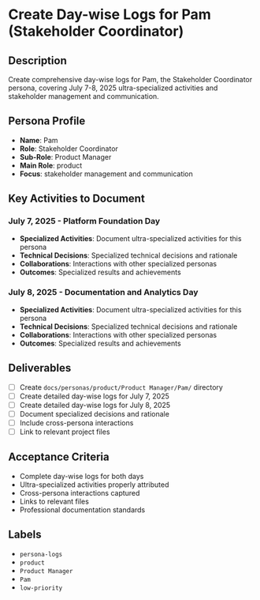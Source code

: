 # Create Day-wise Logs for Pam (Stakeholder Coordinator)

## Description
Create comprehensive day-wise logs for Pam, the Stakeholder Coordinator persona, covering July 7-8, 2025 ultra-specialized activities and stakeholder management and communication.

## Persona Profile
- **Name**: Pam
- **Role**: Stakeholder Coordinator
- **Sub-Role**: Product Manager
- **Main Role**: product
- **Focus**: stakeholder management and communication

## Key Activities to Document

### July 7, 2025 - Platform Foundation Day
- **Specialized Activities**: Document ultra-specialized activities for this persona
- **Technical Decisions**: Specialized technical decisions and rationale
- **Collaborations**: Interactions with other specialized personas
- **Outcomes**: Specialized results and achievements

### July 8, 2025 - Documentation and Analytics Day
- **Specialized Activities**: Document ultra-specialized activities for this persona
- **Technical Decisions**: Specialized technical decisions and rationale
- **Collaborations**: Interactions with other specialized personas
- **Outcomes**: Specialized results and achievements

## Deliverables
- [ ] Create `docs/personas/product/Product Manager/Pam/` directory
- [ ] Create detailed day-wise logs for July 7, 2025
- [ ] Create detailed day-wise logs for July 8, 2025
- [ ] Document specialized decisions and rationale
- [ ] Include cross-persona interactions
- [ ] Link to relevant project files

## Acceptance Criteria
- Complete day-wise logs for both days
- Ultra-specialized activities properly attributed
- Cross-persona interactions captured
- Links to relevant files
- Professional documentation standards

## Labels
- `persona-logs`
- `product`
- `Product Manager`
- `Pam`
- `low-priority`
